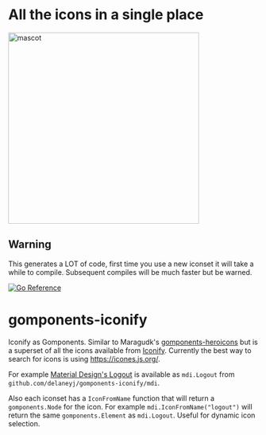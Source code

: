 # All the icons in a single place

<img alt="mascot" src="assets/mascot.png" width="384px" />

## Warning

This generates a LOT of code, first time you use a new iconset it will take a while to compile.  Subsequent compiles will be much faster but be warned.

[![Go Reference](https://pkg.go.dev/badge/github.com/delaneyj/gomponents-iconify.svg)](https://pkg.go.dev/github.com/delaneyj/gomponents-iconify)

# gomponents-iconify
Iconify as Gomponents.  Similar to Maragudk's [gomponents-heroicons](https://maragu.dev/gomponents-heroicons) but is a superset of all the icons available from [Iconify](https://iconify.design/).   Currently the best way to search for icons is using https://icones.js.org/.

For example [Material Design's Logout](https://icones.js.org/collection/all?s=mdi:logout) is available as `mdi.Logout` from `github.com/delaneyj/gomponents-iconify/mdi`.

Also each iconset has a `IconFromName` function that will return a `gomponents.Node` for the icon.  For example `mdi.IconFromName("logout")` will return the same `gomponents.Element` as `mdi.Logout`.  Useful for dynamic icon selection.